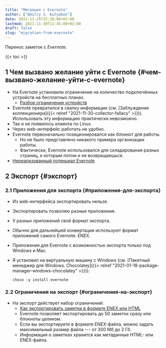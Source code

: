 ```yaml
---
title: "Миграция с Evernote"
author: ["Dmitry S. Kulyabov"]
date: 2021-11-25T15:28:00+03:00
lastmod: 2021-11-30T11:45:00+03:00
draft: false
slug: "migration-from-evernote"
---
```


Перенос заметок с _Evernote_.

<!--more-->

{{< toc >}}


## <span class="section-num">1</span> Чем вызвано желание уйти с Evernote {#чем-вызвано-желание-уйти-с-evernote}

-   На Evernote установили ограничение на количество подключённых устройств на бесплатных планах.
    -   [Разбор ограничения устройств](https://help.evernote.com/hc/ru/articles/218558068-%D0%A0%D0%B0%D0%B7%D0%B1%D0%BE%D1%80-%D0%BE%D0%B3%D1%80%D0%B0%D0%BD%D0%B8%D1%87%D0%B5%D0%BD%D0%B8%D1%8F-%D1%83%D1%81%D1%82%D1%80%D0%BE%D0%B9%D1%81%D1%82%D0%B2)
-   Evernote превратился в свалку информации (см. [Заблуждение коллекционера]({{< relref "2021-11-30-collector-fallacy" >}})). Использовать эту информацию практически невозможно.
-   Так и не появилось клиента по Linux.
-   Через web-интерфейс работать не удобно.
-   Evernote первоначально позиционировался как блокнот для работы.
    -   Но не было представлено никакого примера организации работы.
    -   Фактически, Evernote использовался для складирования разных страниц, к которым потом и не возвращаешься.
-   [Нереализованный потенциал Evernote](https://vc.ru/story/73191-nerealizovannyy-potencial-evernote-pochemu-odin-iz-samyh-populyarnyh-servisov-dlya-zametok-teryaet-polzovateley)


## <span class="section-num">2</span> Экспорт {#экспорт}


### <span class="section-num">2.1</span> Приложения для экспорта {#приложения-для-экспорта}

-   Из web-интерфейса экспортировать нельзя.
-   Экспортировать позволяю разные приложения.
-   У разных приложений свой формат экспорта.
-   Обычно для дальнейшей конвертации используют формат приложений самого Evernote: ENEX.
-   Приложения для Evernote с возможностью экспорта только под Windows и Mac.
-   Я установил на виртуальную машину с Windows (см. [Пакетный менеджер для Windows. Chocolatey]({{< relref "2021-01-18-package-manager-windows-chocolatey" >}})):

    ```shell
    choco -y install evernote
    ```


### <span class="section-num">2.2</span> Ограничения на экспорт {#ограничения-на-экспорт}

-   На экспорт действует набор ограничений:
    -   [Как экспортировать заметки в формате ENEX или HTML](https://help.evernote.com/hc/ru/articles/209005557-%D0%9A%D0%B0%D0%BA-%D1%8D%D0%BA%D1%81%D0%BF%D0%BE%D1%80%D1%82%D0%B8%D1%80%D0%BE%D0%B2%D0%B0%D1%82%D1%8C-%D0%B7%D0%B0%D0%BC%D0%B5%D1%82%D0%BA%D0%B8-%D0%B2-%D1%84%D0%BE%D1%80%D0%BC%D0%B0%D1%82%D0%B5-ENEX-%D0%B8%D0%BB%D0%B8-HTML)
    -   Evernote позволяет экспортировать до 50 заметок сразу или блокноты целиком.
    -   Если вы экспортируете в формате ENEX-файла, можно задать максимальный размер файла --- от 300 Мб до 2 Гб.
    -   Информация о заметках хранится как метаданные HTML- или ENEX-файла.
